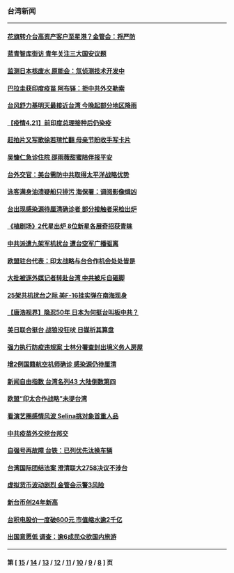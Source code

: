 ### 台湾新闻
---
#### [花旗转介台高资产客户至星港？金管会：将严防](../../pages/ncid1349361/n12895408.md) 
#### [蓝青智库街访 青年关注三大国安议题](../../pages/ncid1349361/n12895412.md) 
#### [监测日本核废水 原能会：氚侦测技术开发中](../../pages/ncid1349361/n12895504.md) 
#### [巴拉圭获印度疫苗 阿布铎：拒中共外交勒索](../../pages/ncid1349361/n12895237.md) 
#### [台风舒力基明天最接近台湾 今晚起部分地区降雨](../../pages/ncid1349361/n12895325.md) 
#### [【疫情4.21】前印度总理接种后仍染疫](../../pages/ncid1349361/n12894972.md) 
#### [赶拍片又写歌徐若瑄忙翻 母亲节盼收手写卡片](../../pages/ncid1349361/n12895176.md) 
#### [吴慷仁急诊住院 邵雨薇甜蜜陪伴报平安](../../pages/ncid1349361/n12895001.md) 
#### [台外交官：美台需防中共取得太平洋战略优势](../../pages/ncid1349361/n12894878.md) 
#### [泳客满身油渍疑船只排污 海保署：调阅影像缉凶](../../pages/ncid1349361/n12894951.md) 
#### [台出现感染源待厘清确诊者 部分接触者采检出炉](../../pages/ncid1349361/n12894803.md) 
#### [《植剧场》2代星出炉 8位新星各展奇招获青睐](../../pages/ncid1349361/n12894691.md) 
#### [中共派遣九架军机扰台 遭台空军广播驱离](../../pages/ncid1349361/n12894233.md) 
#### [欧盟驻台代表：印太战略与台合作机会处处皆是](../../pages/ncid1349361/n12894455.md) 
#### [大批被逐外媒记者转赴台湾 中共被斥自砸脚](../../pages/ncid1349361/n12893810.md) 
#### [25架共机扰台之际 美F-16挂实弹在南海现身](../../pages/ncid1349361/n12893141.md) 
#### [【唐浩视界】隐忍50年 日本为何挺台叫板中共？](../../pages/ncid1349361/n12892786.md) 
#### [美日联合挺台 战狼没狂吠 日媒析其算盘](../../pages/ncid1349361/n12893224.md) 
#### [强力执行防疫违规案 士林分署查封出境义务人房屋](../../pages/ncid1349361/n12893113.md) 
#### [增2例国籍航空机师确诊 感染源仍待厘清](../../pages/ncid1349361/n12893071.md) 
#### [新闻自由指数 台湾名列43 大陆倒数第四](../../pages/ncid1349361/n12892251.md) 
#### [欧盟“印太合作战略”未提台湾](../../pages/ncid1349361/n12892990.md) 
#### [看演艺圈感情风波 Selina挑对象首重人品](../../pages/ncid1349361/n12892518.md) 
#### [中共疫苗外交挖台邦交](../../pages/ncid1349361/n12892985.md) 
#### [自强号再故障 台铁：已列优先汰换车辆](../../pages/ncid1349361/n12892740.md) 
#### [台湾国际团结法案 澄清联大2758决议不涉台](../../pages/ncid1349361/n12892781.md) 
#### [虚拟货币波动剧烈 金管会示警3风险](../../pages/ncid1349361/n12892915.md) 
#### [新台币创24年新高](../../pages/ncid1349361/n12892917.md) 
#### [台积电股价一度破600元 市值缩水逾2千亿](../../pages/ncid1349361/n12892919.md) 
#### [出国意愿低 调查：逾6成民众欲国内旅游](../../pages/ncid1349361/n12892927.md) 

---
#### 第 [ [15](./15.md) / [14](./14.md) / [13](./13.md) / [12](./12.md) / [11](./11.md) / [10](./10.md) / [9](./9.md) / [8](./8.md) ] 页
